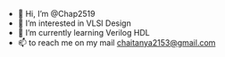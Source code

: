 - 👋 Hi, I’m @Chap2519
- 👀 I’m interested in VLSI Design
- 🌱 I’m currently learning Verilog HDL
- 📫 to reach me on my mail chaitanya2153@gmail.com

<!---
Chap2519/Chap2519 is a ✨ special ✨ repository because its `README.md` (this file) appears on your GitHub profile.
You can click the Preview link to take a look at your changes.
--->
